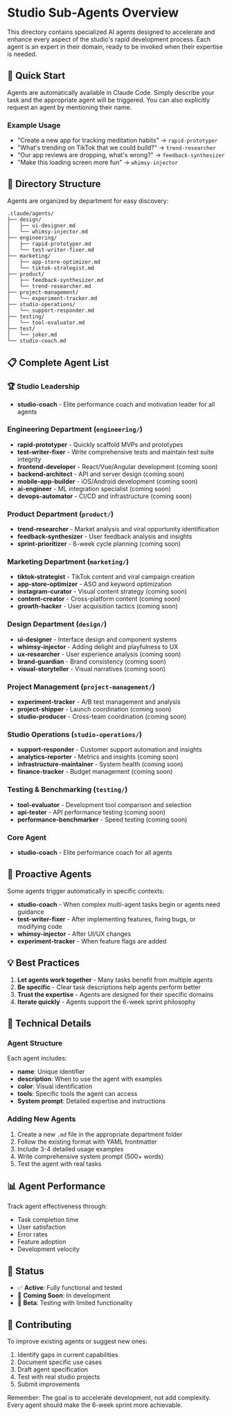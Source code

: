 # Studio Sub-Agents Overview

This directory contains specialized AI agents designed to accelerate and enhance every aspect of the studio's rapid development process. Each agent is an expert in their domain, ready to be invoked when their expertise is needed.

## 🚀 Quick Start

Agents are automatically available in Claude Code. Simply describe your task and the appropriate agent will be triggered. You can also explicitly request an agent by mentioning their name.

### Example Usage
- "Create a new app for tracking meditation habits" → `rapid-prototyper`
- "What's trending on TikTok that we could build?" → `trend-researcher`
- "Our app reviews are dropping, what's wrong?" → `feedback-synthesizer`
- "Make this loading screen more fun" → `whimsy-injector`

## 📁 Directory Structure

Agents are organized by department for easy discovery:

```
.claude/agents/
├── design/
│   ├── ui-designer.md
│   └── whimsy-injector.md
├── engineering/
│   ├── rapid-prototyper.md
│   └── test-writer-fixer.md
├── marketing/
│   ├── app-store-optimizer.md
│   └── tiktok-strategist.md
├── product/
│   ├── feedback-synthesizer.md
│   └── trend-researcher.md
├── project-management/
│   └── experiment-tracker.md
├── studio-operations/
│   └── support-responder.md
├── testing/
│   └── tool-evaluator.md
├── test/
│   └── joker.md
└── studio-coach.md
```

## 📋 Complete Agent List

### 🏆 Studio Leadership
- **studio-coach** - Elite performance coach and motivation leader for all agents

### Engineering Department (`engineering/`)
- **rapid-prototyper** - Quickly scaffold MVPs and prototypes
- **test-writer-fixer** - Write comprehensive tests and maintain test suite integrity
- **frontend-developer** - React/Vue/Angular development (coming soon)
- **backend-architect** - API and server design (coming soon)
- **mobile-app-builder** - iOS/Android development (coming soon)
- **ai-engineer** - ML integration specialist (coming soon)
- **devops-automator** - CI/CD and infrastructure (coming soon)

### Product Department (`product/`)
- **trend-researcher** - Market analysis and viral opportunity identification
- **feedback-synthesizer** - User feedback analysis and insights
- **sprint-prioritizer** - 6-week cycle planning (coming soon)

### Marketing Department (`marketing/`)
- **tiktok-strategist** - TikTok content and viral campaign creation
- **app-store-optimizer** - ASO and keyword optimization
- **instagram-curator** - Visual content strategy (coming soon)
- **content-creator** - Cross-platform content (coming soon)
- **growth-hacker** - User acquisition tactics (coming soon)

### Design Department (`design/`)
- **ui-designer** - Interface design and component systems
- **whimsy-injector** - Adding delight and playfulness to UX
- **ux-researcher** - User experience analysis (coming soon)
- **brand-guardian** - Brand consistency (coming soon)
- **visual-storyteller** - Visual narratives (coming soon)

### Project Management (`project-management/`)
- **experiment-tracker** - A/B test management and analysis
- **project-shipper** - Launch coordination (coming soon)
- **studio-producer** - Cross-team coordination (coming soon)

### Studio Operations (`studio-operations/`)
- **support-responder** - Customer support automation and insights
- **analytics-reporter** - Metrics and insights (coming soon)
- **infrastructure-maintainer** - System health (coming soon)
- **finance-tracker** - Budget management (coming soon)

### Testing & Benchmarking (`testing/`)
- **tool-evaluator** - Development tool comparison and selection
- **api-tester** - API performance testing (coming soon)
- **performance-benchmarker** - Speed testing (coming soon)

### Core Agent
- **studio-coach** - Elite performance coach for all agents

## 🎯 Proactive Agents

Some agents trigger automatically in specific contexts:
- **studio-coach** - When complex multi-agent tasks begin or agents need guidance
- **test-writer-fixer** - After implementing features, fixing bugs, or modifying code
- **whimsy-injector** - After UI/UX changes
- **experiment-tracker** - When feature flags are added

## 💡 Best Practices

1. **Let agents work together** - Many tasks benefit from multiple agents
2. **Be specific** - Clear task descriptions help agents perform better
3. **Trust the expertise** - Agents are designed for their specific domains
4. **Iterate quickly** - Agents support the 6-week sprint philosophy

## 🔧 Technical Details

### Agent Structure
Each agent includes:
- **name**: Unique identifier
- **description**: When to use the agent with examples
- **color**: Visual identification
- **tools**: Specific tools the agent can access
- **System prompt**: Detailed expertise and instructions

### Adding New Agents
1. Create a new `.md` file in the appropriate department folder
2. Follow the existing format with YAML frontmatter
3. Include 3-4 detailed usage examples
4. Write comprehensive system prompt (500+ words)
5. Test the agent with real tasks

## 📊 Agent Performance

Track agent effectiveness through:
- Task completion time
- User satisfaction
- Error rates
- Feature adoption
- Development velocity

## 🚦 Status

- ✅ **Active**: Fully functional and tested
- 🚧 **Coming Soon**: In development
- 🧪 **Beta**: Testing with limited functionality

## 🤝 Contributing

To improve existing agents or suggest new ones:
1. Identify gaps in current capabilities
2. Document specific use cases
3. Draft agent specification
4. Test with real studio projects
5. Submit improvements

Remember: The goal is to accelerate development, not add complexity. Every agent should make the 6-week sprint more achievable.